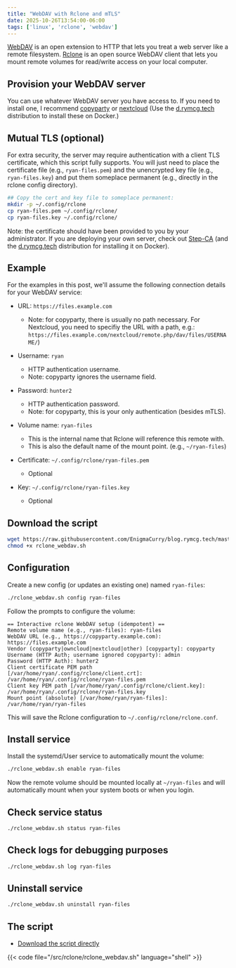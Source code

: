 ```yaml
---
title: "WebDAV with Rclone and mTLS"
date: 2025-10-26T13:54:00-06:00
tags: ['linux', 'rclone', 'webdav']
---
```


[WebDAV](https://datatracker.ietf.org/doc/html/rfc4918) is an open
extension to HTTP that lets you treat a web server like a remote
filesystem. [Rclone](https://rclone.org/) is an open source WebDAV
client that lets you mount remote volumes for read/write access on
your local computer.

## Provision your WebDAV server

You can use whatever WebDAV server you have access to. If you need to
install one, I recommend
[copyparty](https://github.com/9001/copyparty) or
[nextcloud](https://nextcloud.com/) (Use the
[d.rymcg.tech](https://github.com/enigmaCurry/d.rymcg.tech?tab=readme-ov-file#readme)
distribution to install these on Docker.)

## Mutual TLS (optional)

For extra security, the server may require authentication with a
client TLS certificate, which this script fully supports. You will
just need to place the certificate file (e.g., `ryan-files.pem`) and
the unencrypted key file (e.g., `ryan-files.key`) and put them
someplace permanent (e.g., directly in the rclone config directory).

```bash
## Copy the cert and key file to someplace permanent:
mkdir -p ~/.config/rclone
cp ryan-files.pem ~/.config/rclone/
cp ryan-files.key ~/.config/rclone/
```

Note: the certificate should have been provided to you by your
administrator. If you are deploying your own server, check out
[Step-CA](https://smallstep.com/docs/step-ca/) (and the
[d.rymcg.tech](https://github.com/EnigmaCurry/d.rymcg.tech)
distribution for installing it on Docker).

## Example

For the examples in this post, we'll assume the following connection
details for your WebDAV service:

 * URL: `https://files.example.com` 
   * Note: for copyparty, there is usually no path necessary. For
     Nextcloud, you need to specifiy the URL with a path, e.g.:
     `https://files.example.com/nextcloud/remote.php/dav/files/USERNAME/`)

 * Username: `ryan`
   * HTTP authentication username.
   * Note: copyparty ignores the username field.
   
 * Password: `hunter2`
   * HTTP authentication password.
   * Note: for copyparty, this is your only authentication (besides mTLS).
   
 * Volume name: `ryan-files`
   * This is the internal name that Rclone will reference this remote with.
   * This is also the default name of the mount point. (e.g.,
     `~/ryan-files`)
     
 * Certificate: `~/.config/rclone/ryan-files.pem`
   * Optional
   
 * Key: `~/.config/rclone/ryan-files.key`
   * Optional

## Download the script

```bash
wget https://raw.githubusercontent.com/EnigmaCurry/blog.rymcg.tech/master/src/rclone/rclone_webdav.sh
chmod +x rclone_webdav.sh
```

## Configuration

Create a new config (or updates an existing one) named `ryan-files`:

```bash
./rclone_webdav.sh config ryan-files
```

Follow the prompts to configure the volume:

```
== Interactive rclone WebDAV setup (idempotent) ==
Remote volume name (e.g., ryan-files): ryan-files
WebDAV URL (e.g., https://copyparty.example.com): https://files.example.com
Vendor (copyparty|owncloud|nextcloud|other) [copyparty]: copyparty
Username (HTTP Auth; username ignored copyparty): admin
Password (HTTP Auth): hunter2
Client certificate PEM path [/var/home/ryan/.config/rclone/client.crt]: /var/home/ryan/.config/rclone/ryan-files.pem
Client key PEM path [/var/home/ryan/.config/rclone/client.key]: /var/home/ryan/.config/rclone/ryan-files.key
Mount point (absolute) [/var/home/ryan/ryan-files]: /var/home/ryan/ryan-files
```

This will save the Rclone configuration to
`~/.config/rclone/rclone.conf`.

## Install service

Install the systemd/User service to automatically mount the volume:

```bash
./rclone_webdav.sh enable ryan-files
```

Now the remote volume should be mounted locally at `~/ryan-files` and
will automatically mount when your system boots or when you login.

## Check service status

```bash
./rclone_webdav.sh status ryan-files
```

## Check logs for debugging purposes

```bash
./rclone_webdav.sh log ryan-files
```

## Uninstall service

```bash
./rclone_webdav.sh uninstall ryan-files
```

## The script

 * [Download the script directly](https://raw.githubusercontent.com/EnigmaCurry/blog.rymcg.tech/master/src/rclone/rclone_webdav.sh)

{{< code file="/src/rclone/rclone_webdav.sh" language="shell" >}}
